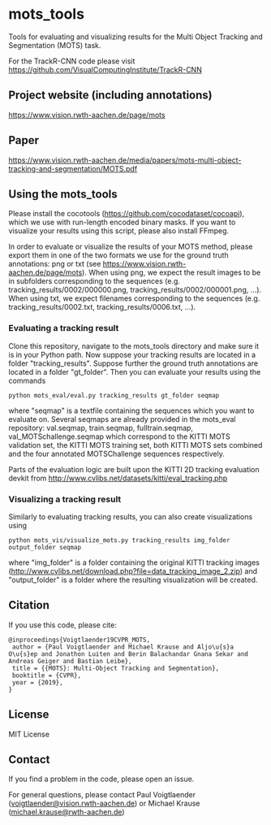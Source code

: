 # mots_tools
Tools for evaluating and visualizing results for the Multi Object Tracking and Segmentation (MOTS) task.

For the TrackR-CNN code please visit https://github.com/VisualComputingInstitute/TrackR-CNN

## Project website (including annotations)
https://www.vision.rwth-aachen.de/page/mots

## Paper
https://www.vision.rwth-aachen.de/media/papers/mots-multi-object-tracking-and-segmentation/MOTS.pdf

## Using the mots_tools
Please install the cocotools (https://github.com/cocodataset/cocoapi), which we use with run-length encoded binary masks. If you want to visualize your results using this script, please also install FFmpeg.

In order to evaluate or visualize the results of your MOTS method, please export them in one of the two formats we use for the ground truth annotations: png or txt (see https://www.vision.rwth-aachen.de/page/mots). When using png, we expect the result images to be in subfolders corresponding to the sequences (e.g. tracking_results/0002/000000.png, tracking_results/0002/000001.png, ...). When using txt, we expect filenames corresponding to the sequences (e.g. tracking_results/0002.txt, tracking_results/0006.txt, ...).

### Evaluating a tracking result
Clone this repository, navigate to the mots_tools directory and make sure it is in your Python path. 
Now suppose your tracking results are located in a folder "tracking_results". Suppose further the ground truth annotations are located in a folder "gt_folder". Then you can evaluate your results using the commands
```
python mots_eval/eval.py tracking_results gt_folder seqmap
```
where "seqmap" is a textfile containing the sequences which you want to evaluate on. Several seqmaps are already provided in the mots_eval repository: val.seqmap, train.seqmap, fulltrain.seqmap, val_MOTSchallenge.seqmap which correspond to the KITTI MOTS validation set, the KITTI MOTS training set, both KITTI MOTS sets combined and the four annotated MOTSChallenge sequences respectively.

Parts of the evaluation logic are built upon the KITTI 2D tracking evaluation devkit from http://www.cvlibs.net/datasets/kitti/eval_tracking.php

### Visualizing a tracking result
Similarly to evaluating tracking results, you can also create visualizations using
```
python mots_vis/visualize_mots.py tracking_results img_folder output_folder seqmap
```
where "img_folder" is a folder containing the original KITTI tracking images (http://www.cvlibs.net/download.php?file=data_tracking_image_2.zip) and "output_folder" is a folder where the resulting visualization will be created.
## Citation
If you use this code, please cite:
```
@inproceedings{Voigtlaender19CVPR_MOTS,
 author = {Paul Voigtlaender and Michael Krause and Aljo\u{s}a O\u{s}ep and Jonathon Luiten and Berin Balachandar Gnana Sekar and Andreas Geiger and Bastian Leibe},
 title = {{MOTS}: Multi-Object Tracking and Segmentation},
 booktitle = {CVPR},
 year = {2019},
}
```

## License
MIT License

## Contact
If you find a problem in the code, please open an issue.

For general questions, please contact Paul Voigtlaender (voigtlaender@vision.rwth-aachen.de) or Michael Krause (michael.krause@rwth-aachen.de)
